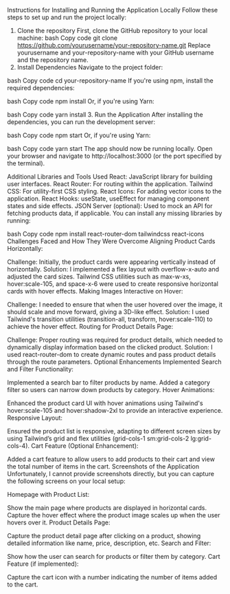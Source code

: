 Instructions for Installing and Running the Application Locally
Follow these steps to set up and run the project locally:

1. Clone the repository
First, clone the GitHub repository to your local machine:
bash
Copy code
git clone https://github.com/yourusername/your-repository-name.git
Replace yourusername and your-repository-name with your GitHub username and the repository name.
2. Install Dependencies
Navigate to the project folder:

bash
Copy code
cd your-repository-name
If you're using npm, install the required dependencies:

bash
Copy code
npm install
Or, if you're using Yarn:

bash
Copy code
yarn install
3. Run the Application
After installing the dependencies, you can run the development server:

bash
Copy code
npm start
Or, if you're using Yarn:

bash
Copy code
yarn start
The app should now be running locally. Open your browser and navigate to http://localhost:3000 (or the port specified by the terminal).

Additional Libraries and Tools Used
React: JavaScript library for building user interfaces.
React Router: For routing within the application.
Tailwind CSS: For utility-first CSS styling.
React Icons: For adding vector icons to the application.
React Hooks: useState, useEffect for managing component states and side effects.
JSON Server (optional): Used to mock an API for fetching products data, if applicable.
You can install any missing libraries by running:

bash
Copy code
npm install react-router-dom tailwindcss react-icons
Challenges Faced and How They Were Overcome
Aligning Product Cards Horizontally:

Challenge: Initially, the product cards were appearing vertically instead of horizontally.
Solution: I implemented a flex layout with overflow-x-auto and adjusted the card sizes. Tailwind CSS utilities such as max-w-xs, hover:scale-105, and space-x-6 were used to create responsive horizontal cards with hover effects.
Making Images Interactive on Hover:

Challenge: I needed to ensure that when the user hovered over the image, it should scale and move forward, giving a 3D-like effect.
Solution: I used Tailwind's transition utilities (transition-all, transform, hover:scale-110) to achieve the hover effect.
Routing for Product Details Page:

Challenge: Proper routing was required for product details, which needed to dynamically display information based on the clicked product.
Solution: I used react-router-dom to create dynamic routes and pass product details through the route parameters.
Optional Enhancements Implemented
Search and Filter Functionality:

Implemented a search bar to filter products by name.
Added a category filter so users can narrow down products by category.
Hover Animations:

Enhanced the product card UI with hover animations using Tailwind's hover:scale-105 and hover:shadow-2xl to provide an interactive experience.
Responsive Layout:

Ensured the product list is responsive, adapting to different screen sizes by using Tailwind’s grid and flex utilities (grid-cols-1 sm:grid-cols-2 lg:grid-cols-4).
Cart Feature (Optional Enhancement):

Added a cart feature to allow users to add products to their cart and view the total number of items in the cart.
Screenshots of the Application
Unfortunately, I cannot provide screenshots directly, but you can capture the following screens on your local setup:

Homepage with Product List:

Show the main page where products are displayed in horizontal cards.
Capture the hover effect where the product image scales up when the user hovers over it.
Product Details Page:

Capture the product detail page after clicking on a product, showing detailed information like name, price, description, etc.
Search and Filter:

Show how the user can search for products or filter them by category.
Cart Feature (if implemented):

Capture the cart icon with a number indicating the number of items added to the cart.
